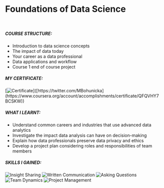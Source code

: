 # Foundations of Data Science  <br><br/>

##### COURSE STRUCTURE: <br>

- Introduction to data science concepts
- The impact of data today
- Your career as a data professional
- Data applications and workflow
- Course 1 end of course project

##### MY CERTIFICATE:

[![Certificate](https://img.shields.io/badge/-Certificate-1ca0f1?style=plastic&labelColor=1ca0f1&logo=Coursera&logoColor=white&link=[https://twitter.com/MBohunicka](https://www.coursera.org/account/accomplishments/certificate/QFQVHY7BCSKW))]([https://twitter.com/MBohunicka](https://www.coursera.org/account/accomplishments/certificate/QFQVHY7BCSKW))


##### WHAT I LEARNT:
- Understand common careers and industries that use advanced data analytics
- Investigate the impact data analysis can have on decision-making
- Explain how data professionals preserve data privacy and ethics 
- Develop a project plan considering roles and responsibilities of team members

##### SKILLS I GAINED: <br>

![Insight Sharing](https://img.shields.io/badge/communication-Sharing_Insights_with_Stakeholders-1ca0f?style=plastic&labelColor=1ca0f1&logoColor=white) ![Written Communication](https://img.shields.io/badge/communication-Sharing_Effective_Written_Communication-1ca0f?style=plastic&labelColor=1ca0f1&logoColor=white) ![Asking Questions](https://img.shields.io/badge/communication-Asking_Effective_Questions-1ca0f?style=plastic&labelColor=1ca0f1&logoColor=white) ![Team Dynamics](https://img.shields.io/badge/leadership-Cross_Functional_Team_Dynamics-1ca0f?style=plastic&labelColor=1ca0f1&logoColor=white) ![Project Management](https://img.shields.io/badge/leadership-Project_Management-1ca0f?style=plastic&labelColor=1ca0f1&logoColor=white)


